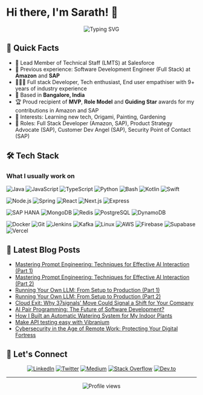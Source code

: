 # Hi there, I'm Sarath! 👋



<div align="center">
  <img src="https://readme-typing-svg.herokuapp.com?font=Fira+Code&pause=1000&color=2E97F7&center=true&vCenter=true&width=435&lines=Full+Stack+Developer;Tech+Enthusiast;End-user+Empathizer;" alt="Typing SVG" />
</div>


## 🚀 Quick Facts

- 🏢 Lead Member of Technical Staff (LMTS) at Salesforce
- 🏢 Previous experience: Software Development Engineer (Full Stack) at **Amazon** and **SAP**
- 👨🏻‍💻 Full stack Developer, Tech enthusiast, End user empathiser with 9+ years of industry experience
- 🌆 Based in **Bangalore, India**
- 🏆 Proud recipient of **MVP**, **Role Model** and **Guiding Star** awards for my contributions in Amazon and SAP
- 🎨 Interests: Learning new tech, Origami, Painting, Gardening
- 💼 Roles: Full Stack Developer (Amazon, SAP), Product Strategy Advocate (SAP), Customer Dev Angel (SAP), Security Point of Contact (SAP)

## 🛠️ Tech Stack

<div align="left">

### What I usually work on
![Java](https://img.shields.io/badge/-Java-007396?style=flat-square&logo=java&logoColor=white)
![JavaScript](https://img.shields.io/badge/-JavaScript-F7DF1E?style=flat-square&logo=javascript&logoColor=black)
![TypeScript](https://img.shields.io/badge/-TypeScript-3178C6?style=flat-square&logo=typescript&logoColor=white)
![Python](https://img.shields.io/badge/-Python-3776AB?style=flat-square&logo=python&logoColor=white)
![Bash](https://img.shields.io/badge/-Bash-4EAA25?style=flat-square&logo=gnu-bash&logoColor=white)
![Kotlin](https://img.shields.io/badge/-Kotlin-0095D5?style=flat-square&logo=kotlin&logoColor=white)
![Swift](https://img.shields.io/badge/-Swift-FA7343?style=flat-square&logo=swift&logoColor=white)
<br/>

![Node.js](https://img.shields.io/badge/-Node.js-339933?style=flat-square&logo=node.js&logoColor=white)
![Spring](https://img.shields.io/badge/-Spring-6DB33F?style=flat-square&logo=spring&logoColor=white)
![React](https://img.shields.io/badge/-React-61DAFB?style=flat-square&logo=react&logoColor=black)
![Next.js](https://img.shields.io/badge/-Next.js-000000?style=flat-square&logo=next.js&logoColor=white)
![Express](https://img.shields.io/badge/-Express-000000?style=flat-square&logo=express&logoColor=white)
<br/>

![SAP HANA](https://img.shields.io/badge/-SAP%20HANA-0FAAFF?style=flat-square&logo=sap&logoColor=white)
![MongoDB](https://img.shields.io/badge/-MongoDB-47A248?style=flat-square&logo=mongodb&logoColor=white)
![Redis](https://img.shields.io/badge/-Redis-DC382D?style=flat-square&logo=redis&logoColor=white)
![PostgreSQL](https://img.shields.io/badge/-PostgreSQL-336791?style=flat-square&logo=postgresql&logoColor=white)
![DynamoDB](https://img.shields.io/badge/-DynamoDB-4053D6?style=flat-square&logo=amazon-dynamodb&logoColor=white)
<br/>

![Docker](https://img.shields.io/badge/-Docker-2496ED?style=flat-square&logo=docker&logoColor=white)
![Git](https://img.shields.io/badge/-Git-F05032?style=flat-square&logo=git&logoColor=white)
![Jenkins](https://img.shields.io/badge/-Jenkins-D24939?style=flat-square&logo=jenkins&logoColor=white)
![Kafka](https://img.shields.io/badge/-Kafka-231F20?style=flat-square&logo=apache-kafka&logoColor=white)
![Linux](https://img.shields.io/badge/-Linux-FCC624?style=flat-square&logo=linux&logoColor=black)
![AWS](https://img.shields.io/badge/-AWS-232F3E?style=flat-square&logo=amazon-aws&logoColor=white)
![Firebase](https://img.shields.io/badge/-Firebase-FFCA28?style=flat-square&logo=firebase&logoColor=black)
![Supabase](https://img.shields.io/badge/-Supabase-3ECF8E?style=flat-square&logo=supabase&logoColor=white)
![Vercel](https://img.shields.io/badge/-Vercel-000000?style=flat-square&logo=vercel&logoColor=white)

</div>

<!--
## 📊 GitHub Stats

<div align="center">
  <img src="https://github-readme-stats.vercel.app/api?username=sarathm09&show_icons=true&theme=radical" alt="GitHub Stats" />
  <img src="https://github-readme-streak-stats.herokuapp.com/?user=sarathm09&theme=radical" alt="GitHub Streak" />
</div>
-->

## 📝 Latest Blog Posts

<!-- BLOG-POST-LIST:START -->
- [Mastering Prompt Engineering: Techniques for Effective AI Interaction (Part 1)](https://medium.com/generative-ai/mastering-prompt-engineering-techniques-for-effective-ai-interaction-part-1-d7665482296e)
- [Mastering Prompt Engineering: Techniques for Effective AI Interaction (Part 2)](https://medium.com/@sarathm09/advanced-prompt-engineering-algorithms-and-techniques-part-2-9580de7633a9)
- [Running Your Own LLM: From Setup to Production (Part 1)](https://medium.com/generative-ai/running-your-own-llm-from-setup-to-production-part-1-c986595c3f9b)
- [Running Your Own LLM: From Setup to Production (Part 2)](https://medium.com/generative-ai/running-your-own-llm-from-setup-to-production-part-2-44ebb17ee074)
- [Cloud Exit: Why 37signals’ Move Could Signal a Shift for Your Company
](https://medium.com/stackademic/cloud-exit-why-37signals-move-could-signal-a-shift-for-your-company-8813a6767845)
- [AI Pair Programming: The Future of Software Development?](https://medium.com/ai-in-plain-english/ai-pair-programming-the-future-of-software-development-6ea3036d016b)
- [How I Built an Automatic Watering System for My Indoor Plants
](https://medium.com/stackademic/how-i-built-an-automatic-watering-system-for-my-indoor-plants-53ea02082c1d)
- [Make API testing easy with Vibranium](https://sarathm09.medium.com/make-api-testing-easy-with-vibranium-c07216f9bb6f)
- [Cybersecurity in the Age of Remote Work: Protecting Your Digital Fortress](https://medium.com/@sarathm09/cybersecurity-in-the-age-of-remote-work-protecting-your-digital-fortress-0f034a8b82d1)
<!-- BLOG-POST-LIST:END -->


## 🤝 Let's Connect

<div align="center">

[![LinkedIn](https://img.shields.io/badge/LinkedIn-0077B5?style=for-the-badge&logo=linkedin&logoColor=white)](https://www.linkedin.com/in/sarathm14)
[![Twitter](https://img.shields.io/badge/Twitter-1DA1F2?style=for-the-badge&logo=twitter&logoColor=white)](https://twitter.com/sskuttu)
[![Medium](https://img.shields.io/badge/Medium-12100E?style=for-the-badge&logo=medium&logoColor=white)](https://medium.com/@sarathm09)
[![Stack Overflow](https://img.shields.io/badge/Stack_Overflow-FE7A16?style=for-the-badge&logo=stack-overflow&logoColor=white)](https://stackoverflow.com/users/t90)
[![Dev.to](https://img.shields.io/badge/dev.to-0A0A0A?style=for-the-badge&logo=dev.to&logoColor=white)](https://dev.to/sarathm09)

</div>

---

<div align="center">
  <img src="https://komarev.com/ghpvc/?username=sarathm09&style=flat-square&color=blue" alt="Profile views" />
</div>
